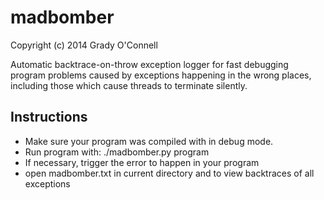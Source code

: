 madbomber
===

Copyright (c) 2014 Grady O'Connell

Automatic backtrace-on-throw exception logger for fast debugging program
problems caused by exceptions happening in the wrong places, including those 
which cause threads to terminate silently.

## Instructions
- Make sure your program was compiled with in debug mode.
- Run program with:
  ./madbomber.py program
- If necessary, trigger the error to happen in your program
- open madbomber.txt in current directory and to view backtraces of all exceptions

